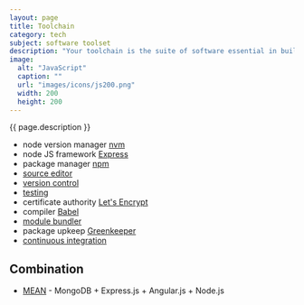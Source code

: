 ```yaml
---
layout: page
title: Toolchain
category: tech
subject: software toolset
description: "Your toolchain is the suite of software essential in building front-end apps."
image:
  alt: "JavaScript"
  caption: ""
  url: "images/icons/js200.png"
  width: 200
  height: 200
---
```


{{ page.description }}

* node version manager [nvm](https://davidwalsh.name/nvm)
* node JS framework [Express](http://expressjs.com/)
* package manager [npm](http://www.sitepoint.com/beginners-guide-node-package-manager/)
* [source editor]({{site.baseurl}}tech/editors.html)
* [version control]({{site.baseurl}}tech/scm.html)
* [testing]({{site.baseurl}}tech/testing.html)
* certificate authority [Let's Encrypt](https://letsencrypt.org/)
* compiler [Babel](https://babeljs.io/)
* [module bundler]({{site.baseurl}}tech/webpack.html)
* package upkeep [Greenkeeper](https://greenkeeper.io/)
* [continuous integration]({{site.baseurl}}tech/ci.html)

Combination
-----------
* [MEAN](http://meanjs.org/) - MongoDB + Express.js + Angular.js + Node.js
